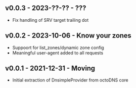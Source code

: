 ## v0.0.3 - 2023-??-?? - ???

* Fix handling of SRV target trailing dot

## v0.0.2 - 2023-10-06 - Know your zones

* Suppoort for list_zones/dynamic zone config
* Meaningful user-agent added to all requests

## v0.0.1 - 2021-12-31 - Moving

* Initial extraction of DnsimpleProvider from octoDNS core
